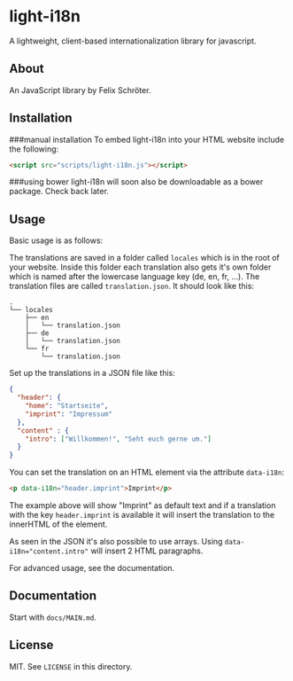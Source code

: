 # light-i18n

A lightweight, client-based internationalization library for javascript.

## About

An JavaScript library by Felix Schröter.

## Installation

###manual installation
To embed light-i18n into your HTML website include the following:
```HTML
<script src="scripts/light-i18n.js"></script>
```

###using bower
light-i18n will soon also be downloadable as a bower package. Check back later.

## Usage

Basic usage is as follows:

The translations are saved in a folder called `locales` which is in the root of your website.
Inside this folder each translation also gets it's own folder which is named after the lowercase language key (de, en, fr, ...). The translation files are called `translation.json`.
It should look like this:
```
.
└── locales
    ├── en
    │   └── translation.json
    ├── de
    │   └── translation.json
    └── fr
        └── translation.json
```

Set up the translations in a JSON file like this:
```json
{
  "header": {
    "home": "Startseite",
    "imprint": "Impressum"
  },
  "content" : {
    "intro": ["Willkommen!", "Seht euch gerne um."]
  }
}
```
You can set the translation on an HTML element via the attribute `data-i18n`:
```html
<p data-i18n="header.imprint">Imprint</p>
```
The example above will show "Imprint" as default text and if a translation with the key `header.imprint` is available it will insert the translation to the innerHTML of the element.

As seen in the JSON it's also possible to use arrays. Using `data-i18n="content.intro"` will insert 2 HTML paragraphs.

For advanced usage, see the documentation.

## Documentation

Start with `docs/MAIN.md`.

## License

MIT. See `LICENSE` in this directory.
